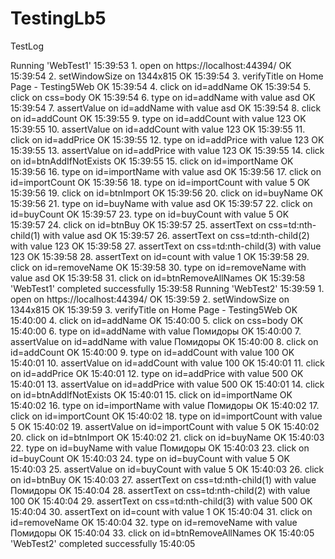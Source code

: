 # TestingLb5
TestLog


Running 'WebTest1'
15:39:53
1.
open on https://localhost:44394/ OK
15:39:54
2.
setWindowSize on 1344x815 OK
15:39:54
3.
verifyTitle on Home Page - Testing5Web OK
15:39:54
4.
click on id=addName OK
15:39:54
5.
click on css=body OK
15:39:54
6.
type on id=addName with value asd OK
15:39:54
7.
assertValue on id=addName with value asd OK
15:39:54
8.
click on id=addCount OK
15:39:55
9.
type on id=addCount with value 123 OK
15:39:55
10.
assertValue on id=addCount with value 123 OK
15:39:55
11.
click on id=addPrice OK
15:39:55
12.
type on id=addPrice with value 123 OK
15:39:55
13.
assertValue on id=addPrice with value 123 OK
15:39:55
14.
click on id=btnAddIfNotExists OK
15:39:55
15.
click on id=importName OK
15:39:56
16.
type on id=importName with value asd OK
15:39:56
17.
click on id=importCount OK
15:39:56
18.
type on id=importCount with value 5 OK
15:39:56
19.
click on id=btnImport OK
15:39:56
20.
click on id=buyName OK
15:39:56
21.
type on id=buyName with value asd OK
15:39:57
22.
click on id=buyCount OK
15:39:57
23.
type on id=buyCount with value 5 OK
15:39:57
24.
click on id=btnBuy OK
15:39:57
25.
assertText on css=td:nth-child(1) with value asd OK
15:39:57
26.
assertText on css=td:nth-child(2) with value 123 OK
15:39:58
27.
assertText on css=td:nth-child(3) with value 123 OK
15:39:58
28.
assertText on id=count with value 1 OK
15:39:58
29.
click on id=removeName OK
15:39:58
30.
type on id=removeName with value asd OK
15:39:58
31.
click on id=btnRemoveAllNames OK
15:39:58
'WebTest1' completed successfully
15:39:58
Running 'WebTest2'
15:39:59
1.
open on https://localhost:44394/ OK
15:39:59
2.
setWindowSize on 1344x815 OK
15:39:59
3.
verifyTitle on Home Page - Testing5Web OK
15:40:00
4.
click on id=addName OK
15:40:00
5.
click on css=body OK
15:40:00
6.
type on id=addName with value Помидоры OK
15:40:00
7.
assertValue on id=addName with value Помидоры OK
15:40:00
8.
click on id=addCount OK
15:40:00
9.
type on id=addCount with value 100 OK
15:40:01
10.
assertValue on id=addCount with value 100 OK
15:40:01
11.
click on id=addPrice OK
15:40:01
12.
type on id=addPrice with value 500 OK
15:40:01
13.
assertValue on id=addPrice with value 500 OK
15:40:01
14.
click on id=btnAddIfNotExists OK
15:40:01
15.
click on id=importName OK
15:40:02
16.
type on id=importName with value Помидоры OK
15:40:02
17.
click on id=importCount OK
15:40:02
18.
type on id=importCount with value 5 OK
15:40:02
19.
assertValue on id=importCount with value 5 OK
15:40:02
20.
click on id=btnImport OK
15:40:02
21.
click on id=buyName OK
15:40:03
22.
type on id=buyName with value Помидоры OK
15:40:03
23.
click on id=buyCount OK
15:40:03
24.
type on id=buyCount with value 5 OK
15:40:03
25.
assertValue on id=buyCount with value 5 OK
15:40:03
26.
click on id=btnBuy OK
15:40:03
27.
assertText on css=td:nth-child(1) with value Помидоры OK
15:40:04
28.
assertText on css=td:nth-child(2) with value 100 OK
15:40:04
29.
assertText on css=td:nth-child(3) with value 500 OK
15:40:04
30.
assertText on id=count with value 1 OK
15:40:04
31.
click on id=removeName OK
15:40:04
32.
type on id=removeName with value Помидоры OK
15:40:04
33.
click on id=btnRemoveAllNames OK
15:40:05
'WebTest2' completed successfully
15:40:05
